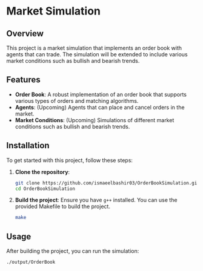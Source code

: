 # Market Simulation

## Overview

This project is a market simulation that implements an order book with agents that can trade. The simulation will be extended to include various market conditions such as bullish and bearish trends.

## Features

- **Order Book**: A robust implementation of an order book that supports various types of orders and matching algorithms.
- **Agents**: (Upcoming) Agents that can place and cancel orders in the market.
- **Market Conditions**: (Upcoming) Simulations of different market conditions such as bullish and bearish trends.

## Installation

To get started with this project, follow these steps:

1. **Clone the repository**:
    ```sh
    git clone https://github.com/ismaeelbashir03/OrderBookSimulation.git
    cd OrderBookSimulation
    ```

2. **Build the project**:
    Ensure you have `g++` installed. You can use the provided Makefile to build the project.
    ```sh
    make
    ```

## Usage

After building the project, you can run the simulation:

```sh
./output/OrderBook

